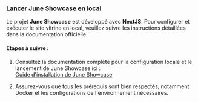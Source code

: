 ### Lancer June Showcase en local

Le projet **June Showcase** est développé avec **NextJS**. Pour configurer et exécuter le site vitrine en local, veuillez suivre les instructions détaillées dans la documentation officielle.

#### Étapes à suivre :

1.  Consultez la documentation complète pour la configuration locale et le lancement de June Showcase ici :  
    [Guide d'installation de June Showcase](https://github.com/hugolgc/june/blob/main/README.md)
    
2.  Assurez-vous que tous les prérequis sont bien respectés, notamment Docker et les configurations de l'environnement nécessaires.
